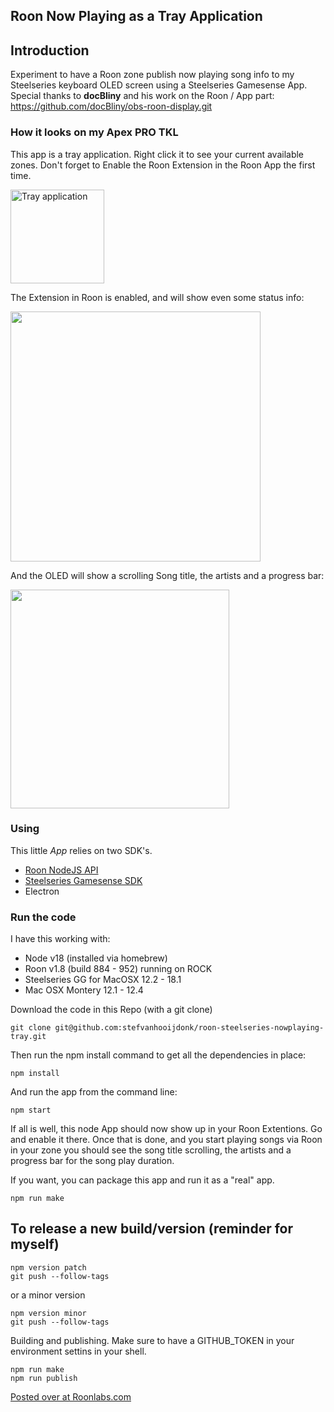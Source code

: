 ## Roon Now Playing as a Tray Application

## Introduction
Experiment to have a Roon zone publish now playing song info to my Steelseries keyboard OLED screen using a Steelseries Gamesense App.
Special thanks to __docBliny__ and his work on the Roon / App part: https://github.com/docBliny/obs-roon-display.git


### How it looks on my Apex PRO TKL

This app is a tray application. Right click it to see your current available zones. Don't forget to Enable the Roon Extension in the Roon App the first time.

<img width="150" alt="Tray application" src="https://user-images.githubusercontent.com/17196910/150343373-57b75284-d02c-410f-a3c5-c77477843429.png">

The Extension in Roon is enabled, and will show even some status info:

<img src="https://user-images.githubusercontent.com/17196910/150343719-541dca91-0eb8-4278-9685-172b35374c8e.png" width=400/>

And the OLED will show a scrolling Song title, the artists and a progress bar:

<img src="https://user-images.githubusercontent.com/17196910/150343155-97ab09b2-1d0b-4377-aff3-527c43968fea.jpeg" width=350/>


### Using

This little _App_ relies on two SDK's.

- [Roon NodeJS API](https://github.com/RoonLabs/node-roon-api)
- [Steelseries Gamesense SDK](https://github.com/SteelSeries/gamesense-sdk)
- Electron



### Run the code

I have this working with:
- Node v18 (installed via homebrew)
- Roon v1.8 (build 884 - 952) running on ROCK
- Steelseries GG for MacOSX 12.2 - 18.1
- Mac OSX Montery 12.1 - 12.4

Download the code in this Repo (with a git clone)
```shell
git clone git@github.com:stefvanhooijdonk/roon-steelseries-nowplaying-tray.git
```
Then run the npm install command to get all the dependencies in place:
```shell
npm install
```
And run the app from the command line:
```shell
npm start
```

If all is well, this node App should now show up in your Roon Extentions. Go and enable it there. Once that is done, and you start playing songs via Roon in your zone you should see the song title scrolling, the artists and a progress bar for the song play duration.

If you want, you can package this app and run it as a "real" app. 
```shell
npm run make
```

## To release a new build/version (reminder for myself)
```shell
npm version patch 
git push --follow-tags
```
or a minor version
```shell
npm version minor
git push --follow-tags
```

Building and publishing. Make sure to have a GITHUB_TOKEN in your environment settins in your shell.

```shell
npm run make
npm run publish
```

[Posted over at Roonlabs.com](https://community.roonlabs.com/t/diy-option-to-have-steelseries-keyboard-and-or-mouse-with-oled-screen-show-your-roon-now-playing-information/185827/4)
